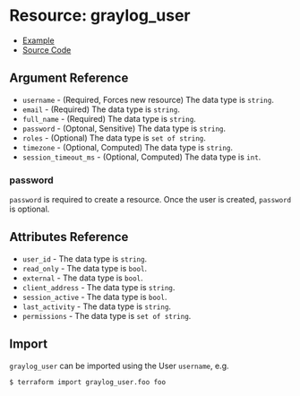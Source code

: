 # Resource: graylog_user

* [Example](https://github.com/terraform-provider-graylog/terraform-provider-graylog/blob/master/examples/v0.12/user.tf)
* [Source Code](https://github.com/terraform-provider-graylog/terraform-provider-graylog/blob/master/graylog/resource/user/resource.go)

## Argument Reference

* `username` - (Required, Forces new resource) The data type is `string`.
* `email` - (Required) The data type is `string`.
* `full_name` - (Required) The data type is `string`.
* `password` - (Optonal, Sensitive) The data type is `string`.
* `roles` - (Optional) The data type is `set of string`.
* `timezone` - (Optional, Computed) The data type is `string`.
* `session_timeout_ms` - (Optional, Computed) The data type is `int`.

### password

`password` is required to create a resource.
Once the user is created, `password` is optional.

## Attributes Reference

* `user_id` - The data type is `string`.
* `read_only` - The data type is `bool`.
* `external` - The data type is `bool`.
* `client_address` - The data type is `string`.
* `session_active` - The data type is `bool`.
* `last_activity` - The data type is `string`.
* `permissions` - The data type is `set of string`.

## Import

`graylog_user` can be imported using the User `username`, e.g.

```
$ terraform import graylog_user.foo foo
```
